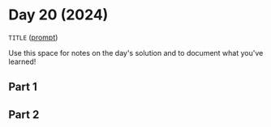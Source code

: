 # Day 20 (2024)

`TITLE` ([prompt](https://adventofcode.com/2024/day/20))

Use this space for notes on the day's solution and to document what you've learned!

## Part 1

## Part 2

